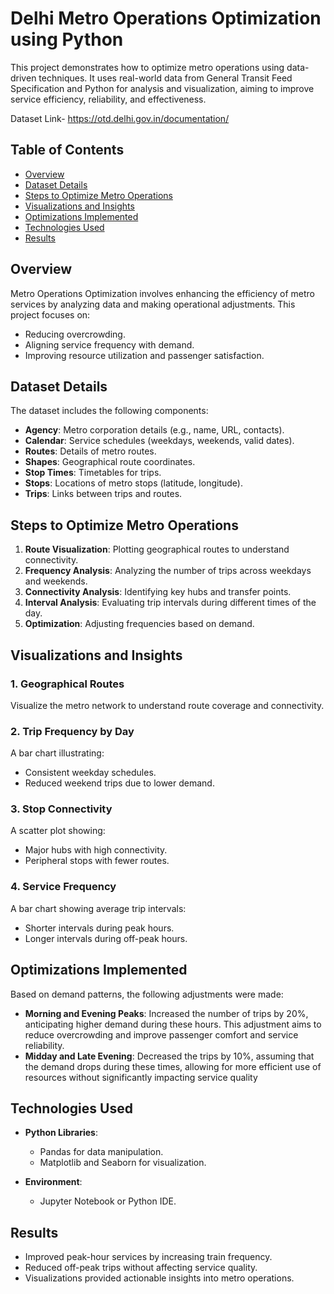# Delhi Metro Operations Optimization using Python

This project demonstrates how to optimize metro operations using data-driven techniques. It uses real-world data from General Transit Feed Specification and Python for analysis and visualization, aiming to improve service efficiency, reliability, and effectiveness.

Dataset Link- https://otd.delhi.gov.in/documentation/

## Table of Contents

- [Overview](#overview)
- [Dataset Details](#dataset-details)
- [Steps to Optimize Metro Operations](#steps-to-optimize-metro-operations)
- [Visualizations and Insights](#visualizations-and-insights)
- [Optimizations Implemented](#optimizations-implemented)
- [Technologies Used](#technologies-used)
- [Results](#results)

## Overview

Metro Operations Optimization involves enhancing the efficiency of metro services by analyzing data and making operational adjustments. This project focuses on:

- Reducing overcrowding.
- Aligning service frequency with demand.
- Improving resource utilization and passenger satisfaction.

## Dataset Details

The dataset includes the following components:

- **Agency**: Metro corporation details (e.g., name, URL, contacts).
- **Calendar**: Service schedules (weekdays, weekends, valid dates).
- **Routes**: Details of metro routes.
- **Shapes**: Geographical route coordinates.
- **Stop Times**: Timetables for trips.
- **Stops**: Locations of metro stops (latitude, longitude).
- **Trips**: Links between trips and routes.

## Steps to Optimize Metro Operations

1. **Route Visualization**: Plotting geographical routes to understand connectivity.
2. **Frequency Analysis**: Analyzing the number of trips across weekdays and weekends.
3. **Connectivity Analysis**: Identifying key hubs and transfer points.
4. **Interval Analysis**: Evaluating trip intervals during different times of the day.
5. **Optimization**: Adjusting frequencies based on demand.

## Visualizations and Insights

### 1. Geographical Routes

Visualize the metro network to understand route coverage and connectivity.

### 2. Trip Frequency by Day

A bar chart illustrating:
- Consistent weekday schedules.
- Reduced weekend trips due to lower demand.

### 3. Stop Connectivity

A scatter plot showing:
- Major hubs with high connectivity.
- Peripheral stops with fewer routes.

### 4. Service Frequency

A bar chart showing average trip intervals:
- Shorter intervals during peak hours.
- Longer intervals during off-peak hours.

## Optimizations Implemented

Based on demand patterns, the following adjustments were made:

- **Morning and Evening Peaks**: Increased the number of trips by 20%, anticipating higher demand during these hours. This adjustment aims to reduce overcrowding and improve passenger comfort and service reliability.
- **Midday and Late Evening**: Decreased the trips by 10%, assuming that the demand drops during these times, allowing for more efficient use of resources without significantly impacting service quality

## Technologies Used

- **Python Libraries**:
  - Pandas for data manipulation.
  - Matplotlib and Seaborn for visualization.
  

- **Environment**:
  - Jupyter Notebook or Python IDE.

## Results

- Improved peak-hour services by increasing train frequency.
- Reduced off-peak trips without affecting service quality.
- Visualizations provided actionable insights into metro operations.
